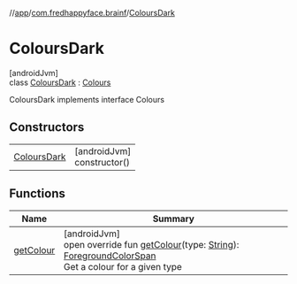 //[app](../../../index.md)/[com.fredhappyface.brainf](../index.md)/[ColoursDark](index.md)

# ColoursDark

[androidJvm]\
class [ColoursDark](index.md) : [Colours](../-colours/index.md)

ColoursDark implements interface Colours

## Constructors

| | |
|---|---|
| [ColoursDark](-colours-dark.md) | [androidJvm]<br>constructor() |

## Functions

| Name | Summary |
|---|---|
| [getColour](get-colour.md) | [androidJvm]<br>open override fun [getColour](get-colour.md)(type: [String](https://kotlinlang.org/api/latest/jvm/stdlib/kotlin/-string/index.html)): [ForegroundColorSpan](https://developer.android.com/reference/kotlin/android/text/style/ForegroundColorSpan.html)<br>Get a colour for a given type |
